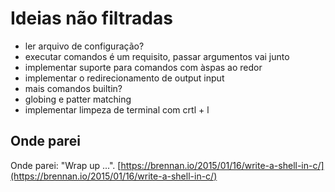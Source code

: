 # Ideias não filtradas

* ler arquivo de configuração?
* executar comandos é um requisito, passar argumentos vai junto
* implementar suporte para comandos com àspas ao redor
* implementar o redirecionamento de output input
* mais comandos builtin?
* globing e patter matching
* implementar limpeza de terminal com crtl + l

## Onde parei

Onde parei: "Wrap up ...".
[https://brennan.io/2015/01/16/write-a-shell-in-c/](https://brennan.io/2015/01/16/write-a-shell-in-c/)
